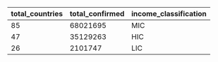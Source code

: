 |total_countries|total_confirmed|income_classification|
|---------------|---------------|---------------------|
|85|68021695|MIC|
|47|35129263|HIC|
|26|2101747|LIC|

